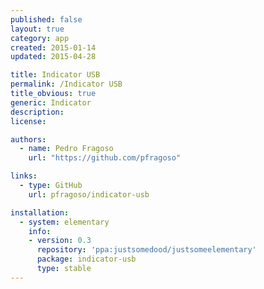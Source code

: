 ```yaml
---
published: false
layout: true
category: app
created: 2015-01-14
updated: 2015-04-28

title: Indicator USB
permalink: /Indicator USB
title_obvious: true
generic: Indicator
description:
license:

authors:
  - name: Pedro Fragoso
    url: "https://github.com/pfragoso"

links:
  - type: GitHub
    url: pfragoso/indicator-usb

installation:
  - system: elementary
    info:
    - version: 0.3
      repository: 'ppa:justsomedood/justsomeelementary'
      package: indicator-usb
      type: stable
---
```

